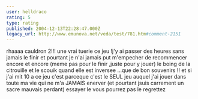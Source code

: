 ```yaml
---
user: helldraco
rating: 5
type: rating
published: 2004-12-13T22:28:47.000Z
legacy_url: http://www.emunova.net/veda/test/781.htm#comment-2151
---
```

rhaaaa cauldron 2!!! une vrai tuerie ce jeu !j'y ai passer des heures sans jamais le finir et pourtant je n'ai jamais put m'empecher de recommencer encore et encore (meme pas pour le finir ,juste pour y jouer) le boing de la citrouille et le scouik quand elle est inversee ...que de bon souvenirs !! et si j'ai mit 10 a ce jeu c'est parceque c'est le SEUL jeu auquel j'ai jouer dans toute ma vie qui ne m'a JAMAIS enerver (et pourtant jsuis carrement un sacre mauvais perdant) essayer le vous pourrez pas le regrettez